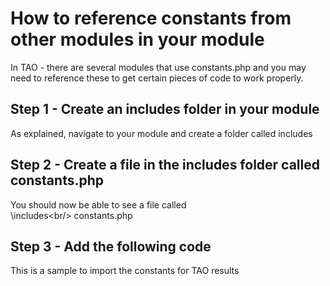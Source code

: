 <!--
parent: Tutorials
created_at: '2015-12-27 08:09:09'
updated_at: '2015-12-27 08:10:33'
authors:
    - 'Rex Wallen Tan'
tags:
    - Tutorials
-->

How to reference constants from other modules in your module
============================================================

In TAO - there are several modules that use constants.php and you may need to reference these to get certain pieces of code to work properly.

Step 1 - Create an includes folder in your module
-------------------------------------------------

As explained, navigate to your module and create a folder called includes

Step 2 - Create a file in the includes folder called constants.php
------------------------------------------------------------------

You should now be able to see a file called <YOUR MODULE NAME><br/>
\includes\<br/>
constants.php

Step 3 - Add the following code
-------------------------------

This is a sample to import the constants for TAO results




